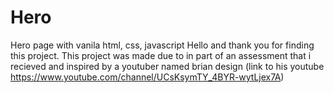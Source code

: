 # Hero
Hero page with vanila html, css, javascript
Hello and thank you for finding this project.
This project was made due to in part of an assessment that i recieved and inspired by a youtuber named brian design (link to his youtube https://www.youtube.com/channel/UCsKsymTY_4BYR-wytLjex7A)
